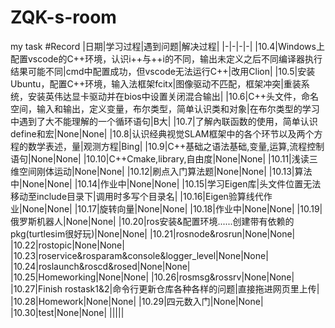 # ZQK-s-room
my task
#Record
|日期|学习过程|遇到问题|解决过程|
|-|-|-|-|
|10.4|Windows上配置vscode的C++环境，认识i++与++i的不同，输出未定义之后不同编译器执行结果可能不同|cmd中配置成功，但vscode无法运行C++|改用Clion|
|10.5|安装Ubuntu，配置C++环境，输入法框架fcitx|图像驱动不匹配，框架冲突|重装系统，安装英伟达显卡驱动并在bios中设置关闭混合输出|
|10.6|C++头文件，命名空间，输入和输出，定义变量，布尔类型，简单认识类和对象|在布尔类型的学习中遇到了大不能理解的一个循环语句|B大|
|10.7|了解內联函数的使用，简单认识define和宏|None|None|
|10.8|认识经典视觉SLAM框架中的各个环节以及两个方程的数学表述，量|观测方程|Bing|
|10.9|C++基础之语法基础,变量,运算,流程控制语句|None|None|
|10.10|C++Cmake,library,自由度|None|None|
|10.11|浅读三维空间刚体运动|None|None|
|10.12|刷点入门算法题|None|None|
|10.13|算法中|None|None|
|10.14|作业中|None|None|
|10.15|学习Eigen库|头文件位置无法移动至include目录下|调用时多写个目录名|
|10.16|Eigen验算线代作业|None|None|
|10.17|旋转向量|None|None|
|10.18|作业中|None|None|
|10.19|俄罗斯机器人|None|None|
|10.20|ros安装&配置环境......创建带有依赖的pkg(turtlesim很好玩)|None|None|
|10.21|rosnode&rosrun|None|None|
|10.22|rostopic|None|None|
|10.23|roservice&rosparam&console&logger_level|None|None|
|10.24|roslaunch&roscd&rosed|None|None|
|10.25|Homeworking|None|None|
|10.26|rosmsg&rossrv|None|None|
|10.27|Finish rostask1&2|命令行更新仓库各种各样的问题|直接拖进网页里上传|
|10.28|Homework|None|None|
|10.29|四元数入门|None|None|
|10.30|test|None|None|
|||||
